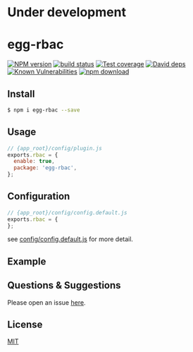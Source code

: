 # Under development
# egg-rbac

[![NPM version][npm-image]][npm-url]
[![build status][travis-image]][travis-url]
[![Test coverage][codecov-image]][codecov-url]
[![David deps][david-image]][david-url]
[![Known Vulnerabilities][snyk-image]][snyk-url]
[![npm download][download-image]][download-url]

[npm-image]: https://img.shields.io/npm/v/egg-rbac.svg?style=flat-square
[npm-url]: https://npmjs.org/package/egg-rbac
[travis-image]: https://img.shields.io/travis/eggjs/egg-rbac.svg?style=flat-square
[travis-url]: https://travis-ci.org/eggjs/egg-rbac
[codecov-image]: https://img.shields.io/codecov/c/github/eggjs/egg-rbac.svg?style=flat-square
[codecov-url]: https://codecov.io/github/eggjs/egg-rbac?branch=master
[david-image]: https://img.shields.io/david/eggjs/egg-rbac.svg?style=flat-square
[david-url]: https://david-dm.org/eggjs/egg-rbac
[snyk-image]: https://snyk.io/test/npm/egg-rbac/badge.svg?style=flat-square
[snyk-url]: https://snyk.io/test/npm/egg-rbac
[download-image]: https://img.shields.io/npm/dm/egg-rbac.svg?style=flat-square
[download-url]: https://npmjs.org/package/egg-rbac

<!--
Description here.
-->

## Install

```bash
$ npm i egg-rbac --save
```

## Usage

```js
// {app_root}/config/plugin.js
exports.rbac = {
  enable: true,
  package: 'egg-rbac',
};
```

## Configuration

```js
// {app_root}/config/config.default.js
exports.rbac = {
};
```

see [config/config.default.js](config/config.default.js) for more detail.

## Example

<!-- example here -->

## Questions & Suggestions

Please open an issue [here](https://github.com/eggjs/egg/issues).

## License

[MIT](LICENSE)
